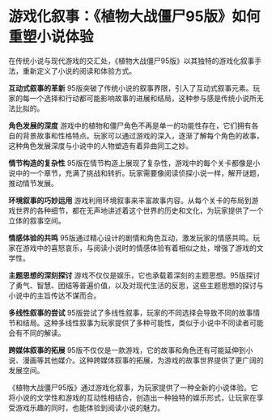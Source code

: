 # 游戏化叙事：《植物大战僵尸95版》如何重塑小说体验

在传统小说与现代游戏的交汇处，《植物大战僵尸95版》以其独特的游戏化叙事手法，重新定义了小说的阅读和体验方式。

**互动式叙事的革新**
95版突破了传统小说的叙事界限，引入了互动式叙事元素。玩家的每一个选择和行动都可能影响故事的进展和结局，这种参与感是传统小说所无法比拟的。

**角色发展的深度**
游戏中的植物和僵尸角色不再是单一的功能性存在，它们拥有各自的背景故事和性格特点。玩家可以通过游戏的深入，逐渐了解每个角色的故事，这种角色发展深度与小说中的人物塑造有着异曲同工之妙。

**情节构造的复杂性**
95版在情节构造上展现了复杂性，游戏中的每个关卡都像是小说中的一个章节，充满了挑战和转折。玩家需要像阅读侦探小说一样，解开谜题，推动情节发展。

**环境叙事的巧妙运用**
游戏利用环境叙事来丰富故事内容。从每个关卡的布局到游戏世界的各种细节，都在无声地讲述着这个世界的历史和文化，为玩家提供了一个立体的叙事空间。

**情感体验的共鸣**
95版通过精心设计的剧情和角色互动，激发玩家的情感共鸣。玩家在游戏中的喜怒哀乐，与阅读小说时的情感体验有着相似之处，增强了游戏的文学性。

**主题思想的深刻探讨**
游戏不仅仅是娱乐，它也承载着深刻的主题思想。95版探讨了勇气、智慧、团结等普遍价值，以及对现代生活的反思，这些主题思想的探讨与小说中的主旨传达不谋而合。

**多线性叙事的尝试**
95版尝试了多线性叙事，玩家的不同选择会导致不同的故事情节和结局。这种多线性叙事为玩家提供了多种可能性，类似于小说中不同读者可能会有不同的解读。

**跨媒体叙事的拓展**
95版不仅仅是一款游戏，它的故事和角色还有可能延伸到小说、漫画等其他媒介。这种跨媒体叙事的拓展，为游戏的故事世界提供了更广阔的发展空间。

《植物大战僵尸95版》通过游戏化叙事，为玩家提供了一种全新的小说体验。它将小说的文学性和游戏的互动性相结合，创造出一种独特的娱乐形式，让玩家在享受游戏乐趣的同时，也能体验到阅读小说的魅力。